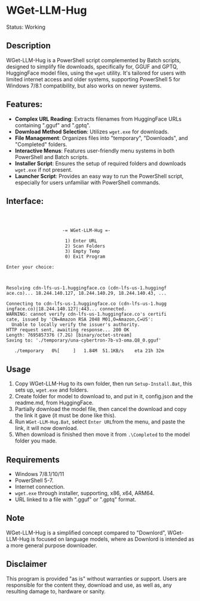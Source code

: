 # WGet-LLM-Hug
Status: Working

## Description
WGet-LLM-Hug is a PowerShell script complemented by Batch scripts, designed to simplify file downloads, specifically for, GGUF and GPTQ, HuggingFace model files, using the `wget` utility. It's tailored for users with limited internet access and older systems, supporting PowerShell 5 for Windows 7/8.1 compatibility, but also works on newer systems.

## Features:
- **Complex URL Reading**: Extracts filenames from HuggingFace URLs containing ".gguf" and ".gptq".
- **Download Method Selection**: Utilizes `wget.exe` for downloads.
- **File Management**: Organizes files into "temporary", "Downloads", and "Completed" folders.
- **Interactive Menus**: Features user-friendly menu systems in both PowerShell and Batch scripts.
- **Installer Script**: Ensures the setup of required folders and downloads `wget.exe` if not present.
- **Launcher Script**: Provides an easy way to run the PowerShell script, especially for users unfamiliar with PowerShell commands.

## Interface:
```



                     -= WGet-LLM-Hug =-

                      1) Enter URL
                      2) Scan Folders
                      3) Empty Temp
                      0) Exit Program

Enter your choice:



```
```
Resolving cdn-lfs-us-1.huggingface.co (cdn-lfs-us-1.huggingf
ace.co)... 18.244.140.127, 18.244.140.29, 18.244.140.43, ...

Connecting to cdn-lfs-us-1.huggingface.co (cdn-lfs-us-1.hugg
ingface.co)|18.244.140.127|:443... connected.
WARNING: cannot verify cdn-lfs-us-1.huggingface.co's certifi
cate, issued by 'CN=Amazon RSA 2048 M01,O=Amazon,C=US':
  Unable to locally verify the issuer's authority.
HTTP request sent, awaiting response... 200 OK
Length: 7695857376 (7.2G) [binary/octet-stream]
Saving to: './temporary/una-cybertron-7b-v3-oma.Q8_0.gguf'

   ./temporary   0%[     ]   1.84M  51.1KB/s    eta 21h 32m

```

## Usage
1. Copy WGet-LLM-Hug to its own folder, then run `Setup-Install.Bat`, this sets up, `wget.exe` and folders.
2. Create folder for model to download to, and put in it, config.json and the readme.md, from HuggingFace.
3. Partially download the model file, then cancel the download and copy the link it gave (it must be done like this).
4. Run `WGet-LLM-Hug.Bat`, select `Enter URL`from the menu, and paste the link, it will now download. 
5. When download is finished then move it from `.\Completed` to the model folder you made.

## Requirements
- Windows 7/8.1/10/11
- PowerShell 5-7.
- Internet connection.
- `wget.exe` through installer, supporting, x86, x64, ARM64.
- URL linked to a file with ".gguf" or ".gptq" format.

## Note
WGet-LLM-Hug is a simplified concept compared to "Downlord", WGet-LLM-Hug is focused on language models, where as Downlord is intended as a more general purpose downloader.

## Disclaimer
This program is provided "as is" without warranties or support. Users are responsible for the content they, download and use, as well as, any resulting damage to, hardware or sanity.
